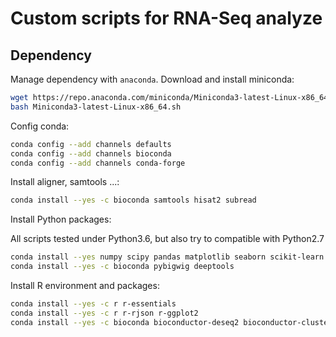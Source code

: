 # Custom scripts for RNA-Seq analyze

## Dependency

Manage dependency with `anaconda`. Download and install miniconda:

``` bash
wget https://repo.anaconda.com/miniconda/Miniconda3-latest-Linux-x86_64.sh
bash Miniconda3-latest-Linux-x86_64.sh
```

Config conda:

``` bash
conda config --add channels defaults
conda config --add channels bioconda
conda config --add channels conda-forge
```

Install aligner, samtools ...:

``` bash
conda install --yes -c bioconda samtools hisat2 subread
```

Install Python packages:

All scripts tested under Python3.6, but also try to compatible with Python2.7

```bash
conda install --yes numpy scipy pandas matplotlib seaborn scikit-learn click
conda install --yes -c bioconda pybigwig deeptools
```

Install R environment and packages:

```bash
conda install --yes -c r r-essentials
conda install --yes -c r r-rjson r-ggplot2
conda install --yes -c bioconda bioconductor-deseq2 bioconductor-clusterprofiler bioconductor-geneplotter r-pheatmap
```